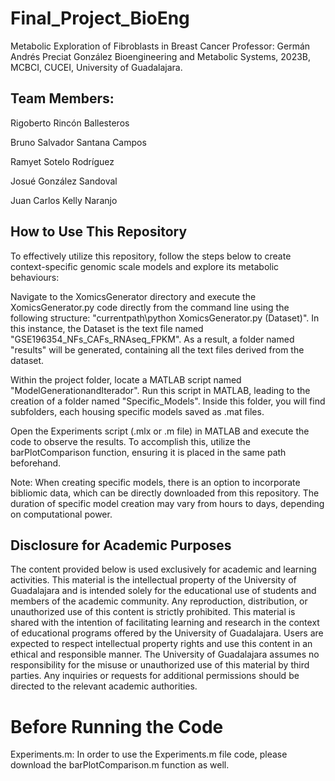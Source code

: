 # Final_Project_BioEng
Metabolic Exploration of Fibroblasts in Breast Cancer
Professor: Germán Andrés Preciat González
Bioengineering and Metabolic Systems, 2023B, MCBCI, CUCEI, University of Guadalajara.

## Team Members:
Rigoberto Rincón Ballesteros

Bruno Salvador Santana Campos

Ramyet Sotelo Rodríguez

Josué González Sandoval

Juan Carlos Kelly Naranjo

## How to Use This Repository

To effectively utilize this repository, follow the steps below to create context-specific genomic scale models and explore its metabolic behaviours:

Navigate to the XomicsGenerator directory and execute the XomicsGenerator.py code directly from the command line using the following structure: "currentpath\python XomicsGenerator.py (Dataset)". In this instance, the Dataset is the text file named "GSE196354_NFs_CAFs_RNAseq_FPKM". As a result, a folder named "results" will be generated, containing all the text files derived from the dataset.

Within the project folder, locate a MATLAB script named "ModelGenerationandIterador". Run this script in MATLAB, leading to the creation of a folder named "Specific_Models". Inside this folder, you will find subfolders, each housing specific models saved as .mat files.

Open the Experiments script (.mlx or .m file) in MATLAB and execute the code to observe the results. To accomplish this, utilize the barPlotComparison function, ensuring it is placed in the same path beforehand.

Note: When creating specific models, there is an option to incorporate bibliomic data, which can be directly downloaded from this repository. The duration of specific model creation may vary from hours to days, depending on computational power.


## Disclosure for Academic Purposes 

The content provided below is used exclusively for academic and learning activities.
This material is the intellectual property of the University of Guadalajara and is intended solely for the educational use of students and members of the academic community.
Any reproduction, distribution, or unauthorized use of this content is strictly prohibited.
This material is shared with the intention of facilitating learning and research in the context of educational programs offered by the University of Guadalajara.
Users are expected to respect intellectual property rights and use this content in an ethical and responsible manner.
The University of Guadalajara assumes no responsibility for the misuse or unauthorized use of this material by third parties.
Any inquiries or requests for additional permissions should be directed to the relevant academic authorities.

# Before Running the Code
Experiments.m: In order to use the Experiments.m file code, please download the barPlotComparison.m function as well.
